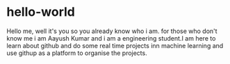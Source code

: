 # hello-world

Hello me, well it's you so you already know who i am. for those who don't know me i am Aayush Kumar and i am a engineering student.I am here to learn about github and do some real time projects inn machine learning and use githup as a platform to organise the projects.
